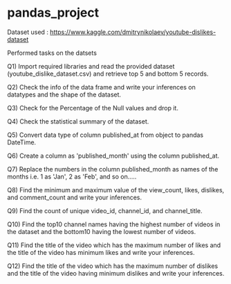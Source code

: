 # pandas_project

Dataset used : https://www.kaggle.com/dmitrynikolaev/youtube-dislikes-dataset

Performed tasks on the datsets

Q1) Import required libraries and read the provided dataset
(youtube_dislike_dataset.csv) and retrieve top 5 and bottom 5 records.

Q2) Check the info of the data frame and write your inferences on
datatypes and the shape of the dataset.

Q3) Check for the Percentage of the Null values and drop
it.

Q4) Check the statistical summary of the dataset.

Q5) Convert data type of column published_at from object to pandas
DateTime.

Q6) Create a column as 'published_month' using the column published_at.

Q7) Replace the numbers in the column published_month as names of the
months i.e. 1 as 'Jan', 2 as 'Feb', and so on.....

Q8) Find the minimum and maximum value of the view_count, likes,
dislikes, and comment_count and write your inferences.

Q9) Find the count of unique video_id, channel_id, and channel_title.

Q10) Find the top10 channel names having the highest number of videos in
the dataset and the bottom10 having the lowest number of videos.

Q11) Find the title of the video which has the maximum number of likes
and the title of the video has minimum likes and write your inferences.

Q12) Find the title of the video which has the maximum number of dislikes
and the title of the video having minimum dislikes and write your
inferences.

